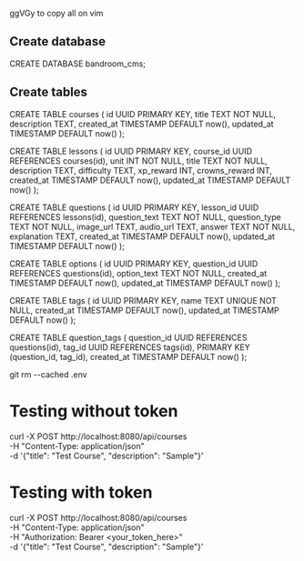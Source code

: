 ggVGy to copy all on vim

## Create database

CREATE DATABASE bandroom_cms;

## Create tables

CREATE TABLE courses (
id UUID PRIMARY KEY,
title TEXT NOT NULL,
description TEXT,
created_at TIMESTAMP DEFAULT now(),
updated_at TIMESTAMP DEFAULT now()
);

CREATE TABLE lessons (
id UUID PRIMARY KEY,
course_id UUID REFERENCES courses(id),
unit INT NOT NULL,
title TEXT NOT NULL,
description TEXT,
difficulty TEXT,
xp_reward INT,
crowns_reward INT,
created_at TIMESTAMP DEFAULT now(),
updated_at TIMESTAMP DEFAULT now()
);

CREATE TABLE questions (
id UUID PRIMARY KEY,
lesson_id UUID REFERENCES lessons(id),
question_text TEXT NOT NULL,
question_type TEXT NOT NULL,
image_url TEXT,
audio_url TEXT,
answer TEXT NOT NULL,
explanation TEXT,
created_at TIMESTAMP DEFAULT now(),
updated_at TIMESTAMP DEFAULT now()
);

CREATE TABLE options (
id UUID PRIMARY KEY,
question_id UUID REFERENCES questions(id),
option_text TEXT NOT NULL,
created_at TIMESTAMP DEFAULT now(),
updated_at TIMESTAMP DEFAULT now()
);

CREATE TABLE tags (
id UUID PRIMARY KEY,
name TEXT UNIQUE NOT NULL,
created_at TIMESTAMP DEFAULT now(),
updated_at TIMESTAMP DEFAULT now()
);

CREATE TABLE question_tags (
question_id UUID REFERENCES questions(id),
tag_id UUID REFERENCES tags(id),
PRIMARY KEY (question_id, tag_id),
created_at TIMESTAMP DEFAULT now()
);

git rm --cached .env

# Testing without token

curl -X POST http://localhost:8080/api/courses \
 -H "Content-Type: application/json" \
 -d '{"title": "Test Course", "description": "Sample"}'

# Testing with token

curl -X POST http://localhost:8080/api/courses \
 -H "Content-Type: application/json" \
 -H "Authorization: Bearer <your_token_here>" \
 -d '{"title": "Test Course", "description": "Sample"}'
